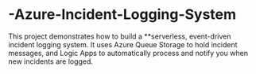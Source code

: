 # -Azure-Incident-Logging-System
This project demonstrates how to build a **serverless, event-driven incident logging system. It uses Azure Queue Storage to hold incident messages, and Logic Apps to automatically process and notify you when new incidents are logged.

